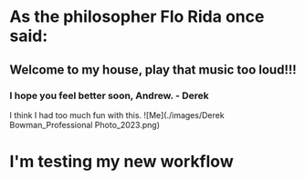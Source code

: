 # As the philosopher Flo Rida once said:
## Welcome to my house, play that music too loud!!!


### I hope you feel better soon, Andrew. - Derek



I think I had too much fun with this.
![Me](./images/Derek Bowman_Professional Photo_2023.png)



# I'm testing my new workflow
